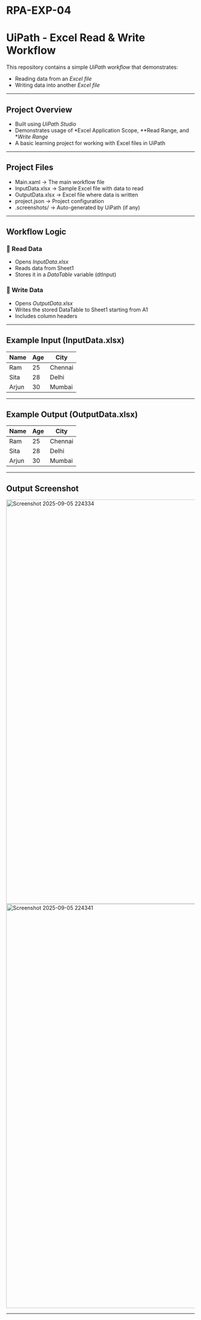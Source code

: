 # RPA-EXP-04
# UiPath - Excel Read & Write Workflow

This repository contains a simple *UiPath workflow* that demonstrates:
- Reading data from an *Excel file*
- Writing data into another *Excel file*

---

## Project Overview
- Built using *UiPath Studio*
- Demonstrates usage of *Excel Application Scope, **Read Range, and **Write Range*
- A basic learning project for working with Excel files in UiPath

---

## Project Files
- Main.xaml → The main workflow file
- InputData.xlsx → Sample Excel file with data to read
- OutputData.xlsx → Excel file where data is written
- project.json → Project configuration
- .screenshots/ → Auto-generated by UiPath (if any)

---

## Workflow Logic

### 🔹 Read Data
- Opens *InputData.xlsx*
- Reads data from Sheet1
- Stores it in a *DataTable* variable (dtInput)

### 🔹 Write Data
- Opens *OutputData.xlsx*
- Writes the stored DataTable to Sheet1 starting from A1
- Includes column headers

---

## Example Input (InputData.xlsx)

| Name   | Age | City     |
|--------|-----|----------|
| Ram    | 25  | Chennai  |
| Sita   | 28  | Delhi    |
| Arjun  | 30  | Mumbai   |

---

## Example Output (OutputData.xlsx)

| Name   | Age | City     |
|--------|-----|----------|
| Ram    | 25  | Chennai  |
| Sita   | 28  | Delhi    |
| Arjun  | 30  | Mumbai   |

---

## Output Screenshot
<img width="1920" height="1080" alt="Screenshot 2025-09-05 224334" src="https://github.com/user-attachments/assets/c2e7ff07-0c19-40c2-8f13-7b63d424d5bc" />
<img width="1920" height="1080" alt="Screenshot 2025-09-05 224341" src="https://github.com/user-attachments/assets/c2d094cb-a537-4442-89fb-352ad0d81b76" />


---
